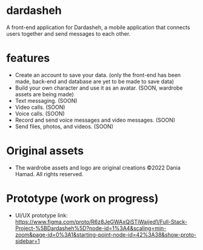 # dardasheh

A front-end application for Dardasheh, a mobile application that connects users together and send messages to each other.

# features

- Create an account to save your data. (only the front-end has been made, back-end and database are yet to be made to save data)
- Build your own character and use it as an avatar. (SOON, wardrobe assets are being made)
- Text messaging. (SOON)
- Video calls. (SOON)
- Voice calls. (SOON)
- Record and send voice messages and video messages. (SOON)
- Send files, photos, and videos. (SOON)

# Original assets

- The wardrobe assets and logo are original creations ©2022 Dania Hamad. All rights reserved.

# Prototype (work on progress)

- UI/UX prototype link: https://www.figma.com/proto/R6z8JeGWAxQiSTiWaijed1/Full-Stack-Project-%5BDardasheh%5D?node-id=1%3A4&scaling=min-zoom&page-id=0%3A1&starting-point-node-id=42%3A38&show-proto-sidebar=1
